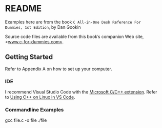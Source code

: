 # README

Examples here are from the book `C All-in-One Desk Reference For Dummies, 1st Edition`, by Dan Gookin

Source code files are available from this book’s companion Web site, <www.c-for-dummies.com>.

## Getting Started

Refer to Appendix A on how to set up your computer.

### IDE

I recommend Visual Studio Code with the [Microsoft C/C++ extension](https://marketplace.visualstudio.com/items?itemName=ms-vscode.cpptools).
Refer to [Using C++ on Linux in VS Code](https://code.visualstudio.com/docs/cpp/config-linux).

### Commandline Examples

gcc file.c -o file
./file
